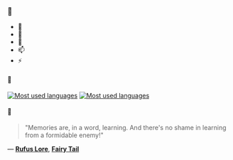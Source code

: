 ### 👋

- 🔭
- 🌱
- 💬
- 📫
- ⚡

#### 🧏

[![Most used languages](https://github-readme-stats-aynah.vercel.app/api/top-langs/?username=aynh&theme=solarized-dark&langs_count=6&layout=compact&hide_title=true)](https://github.com/anuraghazra/github-readme-stats#gh-dark-mode-only)
[![Most used languages](https://github-readme-stats-aynah.vercel.app/api/top-langs/?username=aynh&theme=solarized-light&langs_count=6&layout=compact&hide_title=true)](https://github.com/anuraghazra/github-readme-stats#gh-light-mode-only)

#### 💬

> "Memories are, in a word, learning. And there's no shame in learning from a formidable enemy!"

&mdash; [**Rufus Lore**](https://myanimelist.net/character.php?q=Rufus%20Lore&cat=character), [**Fairy Tail**](https://myanimelist.net/search/all?q=Fairy%20Tail&cat=all)
